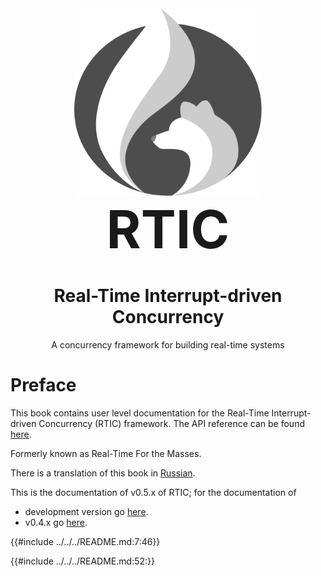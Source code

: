 <div align="center"><img width="300" height="300" src="RTIC.svg"></div>
<div style="font-size: 6em; font-weight: bolder;" align="center">RTIC</div>

<h1 align="center">Real-Time Interrupt-driven Concurrency</h1>

<p align="center">A concurrency framework for building real-time systems</p>

# Preface

This book contains user level documentation for the Real-Time Interrupt-driven Concurrency
(RTIC) framework. The API reference can be found [here](../../api/).

Formerly known as Real-Time For the Masses.

There is a translation of this book in [Russian].

[Russian]: ../ru/index.html

This is the documentation of v0.5.x of RTIC; for the documentation of

* development version go [here](/dev/).
* v0.4.x go [here](/0.4/).

{{#include ../../../README.md:7:46}}

{{#include ../../../README.md:52:}}
